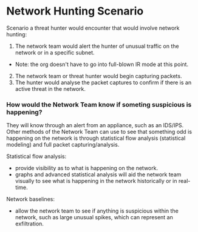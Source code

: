 # Network Hunting Scenario

Scenario a threat hunter would encounter that would involve network hunting:

1. The network team would alert the hunter of unusual traffic on the network or in a specific subnet. 
- Note: the org doesn't have to go into full-blown IR mode at this point. 
2. The network team or threat hunter would begin capturing packets. 
3. The hunter would analyse the packet captures to confirm if there is an active threat in the network. 

### How would the Network Team know if someting suspicious is happening? 
They will know through an alert from an appliance, such as an IDS/IPS.
Other methods of the Network Team can use to see that something odd is happening on the network is through statistical flow analysis (statistical modeling) and full packet capturing/analysis.

Statistical flow analysis: 
- provide visibility as to what is happening on the network. 
- graphs and advanced statistical analysis will aid the network team visually to see what is happening in the network historically or in real-time. 

Network baselines:
- allow the network team to see if anything is suspicious within the network, such as large unusual spikes, which can represent an exfiltration. 

